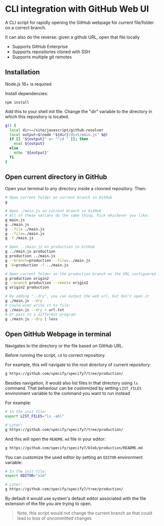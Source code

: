 # CLI integration with GitHub Web UI

A CLI script for rapidly opening the GitHub webpage for current file/folder on a
correct branch.

It can also do the reverse: given a github URL, open that file locally

- Supports GitHub Enterprise
- Supports repositories cloned with SSH
- Supports multiple git remotes

## Installation

Node.js 16+ is required

Install dependencies:

```
npm install
```

Add this to your shell init file. Change the "dir" variable to the directory
in which this repository is located.

```sh
g() {
  local dir=~/site/javascript/github-resolver
  local output=$(node "${dir}/dist/main.js" $@)
  if [[ "${output}" =~ "^cd " ]]; then
    eval ${output}
  else
    echo "${output}"
  fi
}

```

## Open current directory in GitHub

Open your terminal to any directory inside a clonned repository. Then:

```sh
# Open current folder on current branch in GitHub
g

# Open ./main.js on current branch in GitHub
# All of these varians do the same thing. Pick whichever you like:
g main.js
g ./main.js
g --file ./main.js
g --file=./main.js
g -f./main.js

# Open ../main.js on production in GitHub
g ../main.js production
g production ../main.js
g --branch=production --file=../main.js
g -b=production -f ../main.js

# Open current folder on the production branch on the URL configuered for git remote "origin2"
g production origin2
g --branch production --remote origin2
g origin2 production

# By adding "--dry", you can output the web url, but don't open it
g ./main.js --dry
# Could even write it to file:
g ./main.js --dry > url.txt
# Or pass to a different program:
g ./main.js --dry | less
```

## Open GitHub Webpage in terminal

Navigates to the directory or the file based on GitHub URL.

Before running the script, `cd` to correct repository.

For example, this will navigate to the root directory of current repository:

```sh
g https://github.com/specify/specify7/tree/production/
```

Besides navigation, it would also list files in that directory using `ls`
command. That behaviour can be customized by setting `LIST_FILES` environment
variable to the command you want to run instead

For example:

```sh
# In the init file:
export LIST_FILES="ls -ahl"

# Later:
g https://github.com/specify/specify7/tree/production/
```

And this will open the `README.md` file in your editor:

```sh
g https://github.com/specify/specify7/blob/production/README.md
```

You can customize the used editor by setting an `EDITOR` environment variable:
```sh
# In the init file:
export EDITOR="vim"

# Later:
g https://github.com/specify/specify7/tree/production/
```

By default it would use system's default editor associated with the file
extension of the file you are trying to open.

> Note, this script would not change the current branch as that could lead to
> loss of uncommitted changes

